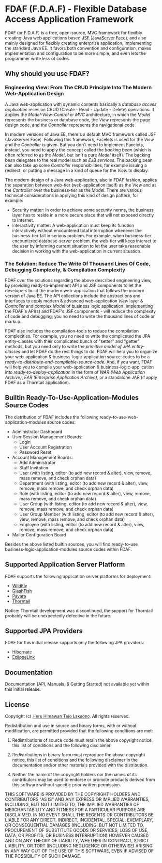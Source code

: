 # FDAF (F.D.A.F) - Flexible Database Access Application Framework

FDAF (or F.D.A.F) is a free, open-source, MVC framework for flexibly creating
Java web applications based [JSF (JavaServer Face)](http://www.javaserverfaces.org/),
and also mainly designed for flexibly creating enterprise application,
implementing the standard Java EE. It favors both convention and
configuration, makes implementation and configuration to be more simple,
and even lets the programmer write less of codes.

## Why should you use FDAF?

### Engineering View: From The CRUD Principle Into The Modern Web-Application Design

A Java web-application with dynamic contents basically a _database access
application_ relies on CRUD (Create - Read - Update - Delete) operations.
It applies the _Model-View-Control_ or _MVC_ architecture, in which the
_Model_ represents the business or database code, the _View_ represents the
page design code, and the _Controller_ represents the navigational code.

In modern versions of Java EE, there's a default MVC framework called JSF
(JavaServer Face). Following this framework, Facelets is used for the _View_
and the _Controller_ is given. But you don't need to implement Facelets,
instead, you need to apply the concept called the _backing bean_ (which is
often referred to as the _Model_, but isn't a pure _Model_ itself). The
backing bean delegates to the real model such as _EJB services_. The backing
bean can also take up some _Controller_ responsibilities, for example
issuing a redirect, or putting a message in a kind of queue for the _View_
to display.

The modern design of a Java web-application, also in FDAF fashion, applies
the separation between web-tier (web-application itself) as the _View_ and as
the _Controller_ over the business-tier as the _Model_. There are various
technical considerations in applying this kind of design pattern,
for example:
- Security matter: In order to achieve some security norms, the business
layer has to reside in a more secure place that will not exposed directly to
Internet.
- Interactivity matter: A web-application must keep its function interactively
without encountered total interruption whenever the business-tier fall in
serious problem. For example, when business-tier encountered database-server
problem, the web-tier will keep interact to the user by informing current
situation to let the user take reasonable decision in working with the
web-application in current situation.

### The Solution: Reduce The Write Of Thousand Lines Of Code, Debugging Complexity, & Compilation Complexity

FDAF over the solutions regarding the above described engineering view, by
providing ready-to-implement API and JSF components to let the developers
build the modern web-application that follows the modern version of Java EE.
The API collections include the abstractions and interfaces to apply modern
& advanced web-application _View_ layer & _Controller_ and complex _Model_
of business logic application. Implementing the FDAF's API(s) and FDAF's JSF
components - will reduce the complexity of code and debugging; you no need
to write the thousand lines of code or markup.

FDAF also includes the compilation-tools to reduce the compilation
complexities. For example, you no need to write the complicated the JPA
entity-classes with their complicated bunch of "setter" and "getter"
methods, but you need only to write the _primitive model of JPA
entity-classes_ and let FDAF do the rest things to do. FDAF will help you
to organize your web-application & business-logic-application source-codes
to be a  _ready-to-distribute-and-compilable-source-code_. And, if you want,
FDAF will help you to compile your web-application &
business-logic-application into _ready-to-deploy-application_ in the form
of _WAR (Web Application Archive)_, _EAR (Enterprise Application Archive)_,
or a standalone JAR (if apply FDAF as a Thorntail application).

## Builtin Ready-To-Use-Application-Modules Source Codes

The distribution of FDAF includes the following ready-to-use-web-application-modules
source codes:

- Administrator Dashboard
- User Session Management Boards:
  - Login
  - User Account Registration
  - Password Reset
- Account Management Boards:
  - Add Administrator
  - Staff Invitation
  - User (with listing, editor (to add new record & alter), view, remove, mass remove, and check orphan data)
  - Department (with listing, editor (to add new record & alter), view, remove, mass remove, and check orphan data)
  - Role (with listing, editor (to add new record & alter), view, remove, mass remove, and check orphan data)
  - User Group (with listing, editor (to add new record & alter), view, remove, mass remove, and check orphan data)
  - User Group Member (with listing, editor (to add new record & alter), view, remove, mass remove, and check orphan data)
  - Employee (with listing, editor (to add new record & alter), view, remove, mass remove, and check orphan data)
- Mailer Configuration Board

Besides the above listed builtin sources, you will find ready-to-use
business-logic-application-modules source codes within FDAF.

## Supported Application Server Platform

FDAF supports the following application server platforms for deployment:

- [WildFly](https://www.wildfly.org/)
- [GlashFish](https://javaee.github.io/glassfish/)
- [Payara](https://www.payara.fish/)
- [Thorntail](https://thorntail.io/)

Notice: Thorntail development was discontinued, the support for Thorntail
probably will be unexpectedly defective in the future.

## Supported JPA Providers

FDAF for this initial release supports only the following JPA providers:

- [Hibernate](https://hibernate.org/orm/)
- [EclipseLink](https://www.eclipse.org/eclipselink/)

## Documentation

Documentation (API, Manuals, & Getting Started) not available yet within this
initial release.

## License

Copyright (c) [Heru Himawan Tejo Laksono](https://www.linkedin.com/in/heru-himawan-tejo-laksono-65485716/).
All rights reserved.

Redistribution and use in source and binary forms, with or without
modification, are permitted provided that the following conditions are met:

1. Redistributions of source code must retain the above copyright notice,
   this list of conditions and the following disclaimer.

2. Redistributions in binary form must reproduce the above copyright notice,
   this list of conditions and the following disclaimer in the documentation
   and/or other materials provided with the distribution.

3. Neither the name of the copyright holders nor the names of its
   contributors may be used to endorse or promote products derived from this
   software without specific prior written permission.

THIS SOFTWARE IS PROVIDED BY THE COPYRIGHT HOLDERS AND CONTRIBUTORS "AS IS"
AND ANY EXPRESS OR IMPLIED WARRANTIES, INCLUDING, BUT NOT LIMITED TO, THE
IMPLIED WARRANTIES OF MERCHANTABILITY AND FITNESS FOR A PARTICULAR PURPOSE
ARE DISCLAIMED. IN NO EVENT SHALL THE REGENTS OR CONTRIBUTORS BE LIABLE FOR
ANY DIRECT, INDIRECT, INCIDENTAL, SPECIAL, EXEMPLARY, OR CONSEQUENTIAL
DAMAGES (INCLUDING, BUT NOT LIMITED TO, PROCUREMENT OF SUBSTITUTE GOODS OR
SERVICES; LOSS OF USE, DATA, OR PROFITS; OR BUSINESS INTERRUPTION) HOWEVER
CAUSED AND ON ANY THEORY OF LIABILITY, WHETHER IN CONTRACT, STRICT LIABILITY,
OR TORT (INCLUDING NEGLIGENCE OR OTHERWISE) ARISING IN ANY WAY OUT OF THE
USE OF THIS SOFTWARE, EVEN IF ADVISED OF THE POSSIBILITY OF SUCH DAMAGE.

